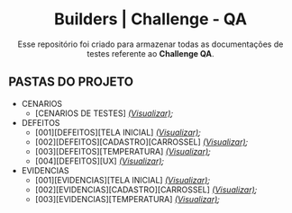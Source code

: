 <div align="center">

# Builders | Challenge - QA

Esse repositório foi criado para armazenar todas as documentações de testes referente ao **Challenge QA**.
</div>

## PASTAS DO PROJETO

- CENARIOS
  - [CENARIOS DE TESTES] *[(Visualizar)](https://github.com/jacksonhmteixeira/BuildersDesafioQAJackson/blob/main/CENARIOS/%5BCHALLENGE-QA%5D%20%5BCENARIOS%20DE%20TESTES%5D.docx);*
- DEFEITOS
  - [001][DEFEITOS][TELA INICIAL] *[(Visualizar)](https://github.com/jacksonhmteixeira/BuildersDesafioQAJackson/blob/main/DEFEITOS/%5B001%5D%20%5BDEFEITOS%5D%20%5BTELA%20INICIAL%5D.docx);*
  - [002][DEFEITOS][CADASTRO][CARROSSEL] *[(Visualizar)](https://github.com/jacksonhmteixeira/BuildersDesafioQAJackson/blob/main/DEFEITOS/%5B002%5D%20%5BDEFEITOS%5D%20%5BCADASTRO%5D%20%5BCARROSSEL%5D.docx);*
  - [003][DEFEITOS][TEMPERATURA] *[(Visualizar)](https://github.com/jacksonhmteixeira/BuildersDesafioQAJackson/blob/main/DEFEITOS/%5B003%5D%20%5BDEFEITOS%5D%20%5BTEMPERATURA%5D.docx);*
  - [004][DEFEITOS][UX] *[(Visualizar)](https://github.com/jacksonhmteixeira/BuildersDesafioQAJackson/blob/main/DEFEITOS/%5B004%5D%20%5BDEFEITOS%5D%20%5BUX%5D.docx);*
- EVIDENCIAS
  - [001][EVIDENCIAS][TELA INICIAL] *[(Visualizar)](https://github.com/jacksonhmteixeira/BuildersDesafioQAJackson/blob/main/EVIDENCIAS/%5B001%5D%20%5BEVIDENCIAS%5D%20%5BTELA%20INICIAL%5D.docx);*
  - [002][EVIDENCIAS][CADASTRO][CARROSSEL] *[(Visualizar)](https://github.com/jacksonhmteixeira/BuildersDesafioQAJackson/blob/main/EVIDENCIAS/%5B002%5D%20%5BEVIDENCIAS%5D%20%5BCADASTRO%5D%20%5BCARROSSEL%5D.docx);*
  - [003][EVIDENCIAS][TEMPERATURA] *[(Visualizar)](https://github.com/jacksonhmteixeira/BuildersDesafioQAJackson/blob/main/EVIDENCIAS/%5B003%5D%20%5BEVIDENCIAS%5D%20%5BTEMPERATURA%5D.docx);*
